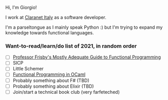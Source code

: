 Hi, I'm Giorgio!

I work at [Claranet Italy](https://www.claranet.it/) as a software developer.

I'm a parseltongue as I mainly speak Python :) but I'm trying to expand my knowledge towards functional languages.

### Want-to-read/learn/do list of 2021, in random order

- [ ] [Professor Frisby's Mostly Adequate Guide to Functional Programming](https://mostly-adequate.gitbooks.io/mostly-adequate-guide/content/)
- [ ] SICP
- [ ] Little Schemer
- [ ] [Functional Programming in OCaml](https://www.cs.cornell.edu/courses/cs3110/2019sp/textbook/)
- [ ] Probably something about F# (TBD)
- [ ] Probably something about Elixir (TBD)
- [ ] Join/start a technical book club (very farfeteched)
